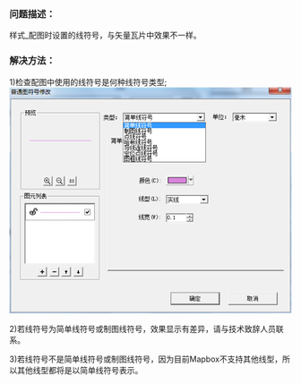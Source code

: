 ### 问题描述： ###

样式_配图时设置的线符号，与矢量瓦片中效果不一样。


### 解决方法： ###  
1)检查配图中使用的线符号是何种线符号类型;   
![](picture/p1.png)  

2)若线符号为简单线符号或制图线符号，效果显示有差异，请与技术致辞人员联系。   

3)若线符号不是简单线符号或制图线符号，因为目前Mapbox不支持其他线型，所以其他线型都将是以简单线符号表示。


